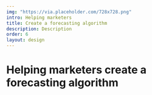 ```yaml
---
img: "https://via.placeholder.com/728x728.png"
intro: Helping marketers
title: Create a forecasting algorithm
description: Description
order: 6
layout: design
---
```

<div class="text">
  <h1>Helping marketers create a forecasting algorithm</h1>
</div>

